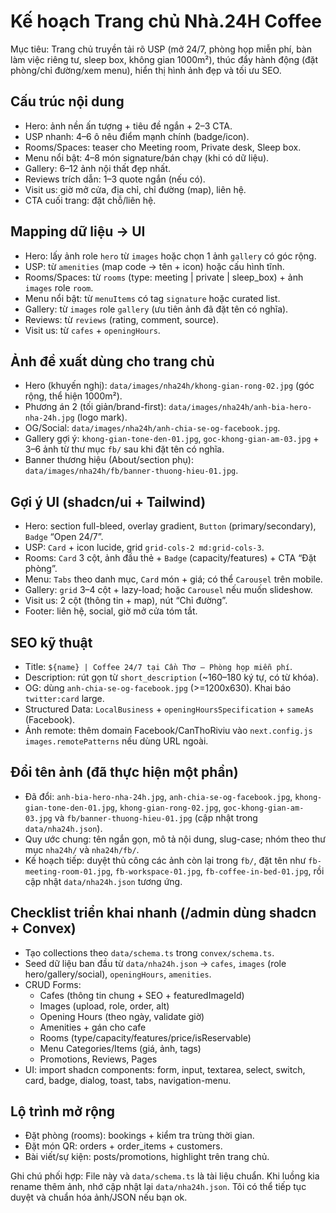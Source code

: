 # Kế hoạch Trang chủ Nhà.24H Coffee

Mục tiêu: Trang chủ truyền tải rõ USP (mở 24/7, phòng họp miễn phí, bàn làm việc riêng tư, sleep box, không gian 1000m²), thúc đẩy hành động (đặt phòng/chỉ đường/xem menu), hiển thị hình ảnh đẹp và tối ưu SEO.

## Cấu trúc nội dung
- Hero: ảnh nền ấn tượng + tiêu đề ngắn + 2–3 CTA.
- USP nhanh: 4–6 ô nêu điểm mạnh chính (badge/icon).
- Rooms/Spaces: teaser cho Meeting room, Private desk, Sleep box.
- Menu nổi bật: 4–8 món signature/bán chạy (khi có dữ liệu).
- Gallery: 6–12 ảnh nội thất đẹp nhất.
- Reviews trích dẫn: 1–3 quote ngắn (nếu có).
- Visit us: giờ mở cửa, địa chỉ, chỉ đường (map), liên hệ.
- CTA cuối trang: đặt chỗ/liên hệ.

## Mapping dữ liệu → UI
- Hero: lấy ảnh role `hero` từ `images` hoặc chọn 1 ảnh `gallery` có góc rộng.
- USP: từ `amenities` (map code → tên + icon) hoặc cấu hình tĩnh.
- Rooms/Spaces: từ `rooms` (type: meeting | private | sleep_box) + ảnh `images` role `room`.
- Menu nổi bật: từ `menuItems` có tag `signature` hoặc curated list.
- Gallery: từ `images` role `gallery` (ưu tiên ảnh đã đặt tên có nghĩa).
- Reviews: từ `reviews` (rating, comment, source).
- Visit us: từ `cafes` + `openingHours`.

## Ảnh đề xuất dùng cho trang chủ
- Hero (khuyến nghị): `data/images/nha24h/khong-gian-rong-02.jpg` (góc rộng, thể hiện 1000m²).
- Phương án 2 (tối giản/brand-first): `data/images/nha24h/anh-bia-hero-nha-24h.jpg` (logo mark).
- OG/Social: `data/images/nha24h/anh-chia-se-og-facebook.jpg`.
- Gallery gợi ý: `khong-gian-tone-den-01.jpg`, `goc-khong-gian-am-03.jpg` + 3–6 ảnh từ thư mục `fb/` sau khi đặt tên có nghĩa.
- Banner thương hiệu (About/section phụ): `data/images/nha24h/fb/banner-thuong-hieu-01.jpg`.

## Gợi ý UI (shadcn/ui + Tailwind)
- Hero: section full-bleed, overlay gradient, `Button` (primary/secondary), `Badge` “Open 24/7”.
- USP: `Card` + icon lucide, grid `grid-cols-2 md:grid-cols-3`.
- Rooms: `Card` 3 cột, ảnh đầu thẻ + `Badge` (capacity/features) + CTA “Đặt phòng”.
- Menu: `Tabs` theo danh mục, `Card` món + giá; có thể `Carousel` trên mobile.
- Gallery: `grid` 3–4 cột + lazy-load; hoặc `Carousel` nếu muốn slideshow.
- Visit us: 2 cột (thông tin + map), nút “Chỉ đường”.
- Footer: liên hệ, social, giờ mở cửa tóm tắt.

## SEO kỹ thuật
- Title: `${name} | Coffee 24/7 tại Cần Thơ – Phòng họp miễn phí`.
- Description: rút gọn từ `short_description` (~160–180 ký tự, có từ khóa).
- OG: dùng `anh-chia-se-og-facebook.jpg` (>=1200x630). Khai báo `twitter:card` large.
- Structured Data: `LocalBusiness` + `openingHoursSpecification` + `sameAs` (Facebook).
- Ảnh remote: thêm domain Facebook/CanThoRiviu vào `next.config.js images.remotePatterns` nếu dùng URL ngoài.

## Đổi tên ảnh (đã thực hiện một phần)
- Đã đổi: `anh-bia-hero-nha-24h.jpg`, `anh-chia-se-og-facebook.jpg`, `khong-gian-tone-den-01.jpg`, `khong-gian-rong-02.jpg`, `goc-khong-gian-am-03.jpg` và `fb/banner-thuong-hieu-01.jpg` (cập nhật trong `data/nha24h.json`).
- Quy ước chung: tên ngắn gọn, mô tả nội dung, slug-case; nhóm theo thư mục `nha24h/` và `nha24h/fb/`.
- Kế hoạch tiếp: duyệt thủ công các ảnh còn lại trong `fb/`, đặt tên như `fb-meeting-room-01.jpg`, `fb-workspace-01.jpg`, `fb-coffee-in-bed-01.jpg`, rồi cập nhật `data/nha24h.json` tương ứng.

## Checklist triển khai nhanh (/admin dùng shadcn + Convex)
- Tạo collections theo `data/schema.ts` trong `convex/schema.ts`.
- Seed dữ liệu ban đầu từ `data/nha24h.json` → `cafes`, `images` (role hero/gallery/social), `openingHours`, `amenities`.
- CRUD Forms:
  - Cafes (thông tin chung + SEO + featuredImageId)
  - Images (upload, role, order, alt)
  - Opening Hours (theo ngày, validate giờ)
  - Amenities + gán cho cafe
  - Rooms (type/capacity/features/price/isReservable)
  - Menu Categories/Items (giá, ảnh, tags)
  - Promotions, Reviews, Pages
- UI: import shadcn components: form, input, textarea, select, switch, card, badge, dialog, toast, tabs, navigation-menu.

## Lộ trình mở rộng
- Đặt phòng (rooms): bookings + kiểm tra trùng thời gian.
- Đặt món QR: orders + order_items + customers.
- Bài viết/sự kiện: posts/promotions, highlight trên trang chủ.

Ghi chú phối hợp: File này và `data/schema.ts` là tài liệu chuẩn. Khi luồng kia rename thêm ảnh, nhớ cập nhật lại `data/nha24h.json`. Tôi có thể tiếp tục duyệt và chuẩn hóa ảnh/JSON nếu bạn ok.

